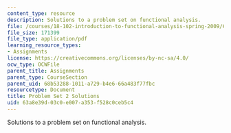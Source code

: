 ```yaml
---
content_type: resource
description: Solutions to a problem set on functional analysis.
file: /courses/18-102-introduction-to-functional-analysis-spring-2009/63a8e39d03c0e007a353f528c0ceb5c4_MIT18_102s09_sol_pset02.pdf
file_size: 171399
file_type: application/pdf
learning_resource_types:
- Assignments
license: https://creativecommons.org/licenses/by-nc-sa/4.0/
ocw_type: OCWFile
parent_title: Assignments
parent_type: CourseSection
parent_uid: 68b53288-1011-a729-b4e6-66a483f77fbc
resourcetype: Document
title: Problem Set 2 Solutions
uid: 63a8e39d-03c0-e007-a353-f528c0ceb5c4
---
```

Solutions to a problem set on functional analysis.